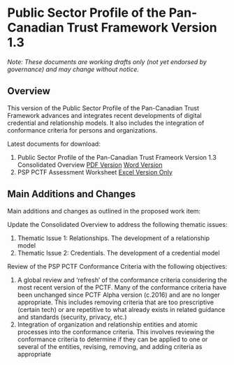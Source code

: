 # Public Sector Profile of the Pan-Canadian Trust Framework Version 1.3

*Note: These documents are working drafts only (not yet endorsed by governance) and may change without notice.*

## Overview ##
This version of the Public Sector Profile of the Pan-Canadian Trust Framework advances and integrates recent developments of digital credential and relationship models. It also includes the integration of conformance criteria for persons and organizations.

Latest documents for download:

1. Public Sector Profile of the Pan-Canadian Trust Frameork Version 1.3 Consolidated Overview [PDF Version](./PSP-PCTF-V-1-3-Consultation-Draft-EN.pdf) [Word Version](./PSP-PCTF-V-1-3-Consultation-Draft-EN.docx)
2. PSP PCTF Assessment Worksheet [Excel Version Only](./PSP-PCTF-V-1.3-Assessment-Workbook.xlsx)



## Main Additions and Changes ## 
Main additions and changes as outlined in the proposed work item:

Update the Consolidated Overview to address the following thematic issues:
1.	Thematic Issue 1: Relationships. The development of a relationship model
2.	Thematic Issue 2: Credentials. The development of a credential model

Review of the PSP PCTF Conformance Criteria with the following objectives:
1.	A global review and ‘refresh’ of the conformance criteria considering the most recent version of the PCTF. Many of the conformance criteria have been unchanged since PCTF Alpha version (c.2016) and are no longer appropriate. This includes removing criteria that are too prescriptive (certain tech) or are repetitive to what already exists in related guidance and standards (security, privacy, etc.)
2.	Integration of organization and relationship entities and atomic processes into the conformance criteria. This involves reviewing the conformance criteria to determine if they can be applied to one or several of the entities, revising, removing, and adding criteria as appropriate
